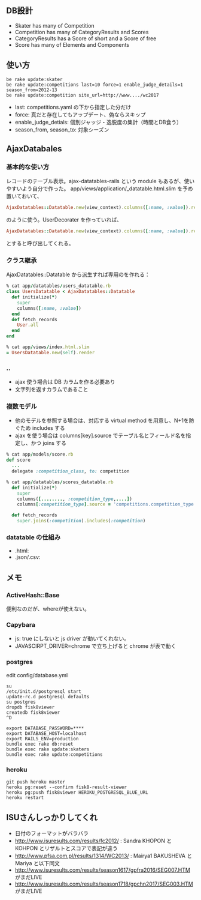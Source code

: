 ## DB設計
- Skater has many of Competition
- Competition has many of CategoryResults and Scores
- CategoryResults has a Score of short and a Score of free
- Score has many of Elements and Components

## 使い方

```
be rake update:skater
be rake update:competitions last=10 force=1 enable_judge_details=1 season_from=2012-13
be rake update:competition site_url=http://www..../wc2017
```

- last: competitions.yaml の下から指定した分だけ
- force: 真だと存在してもアップデート、偽ならスキップ
- enable_judge_detials: 個別ジャッジ・逸脱度の集計（時間とDB食う）
- season_from, season_to: 対象シーズン

## AjaxDatabales

### 基本的な使い方
レコードのテーブル表示。ajax-datatables-rails という module もあるが、使いやすいよう自分で作った。
app/views/application/_datatable.html.slim を予め置いておいて、　

```ruby
AjaxDatatables::Datatable.new(view_context).columns([:name, :value]).records(User.all).render
```

のように使う。UserDecorater を作っていれば、

```ruby
AjaxDatatables::Datatable.new(view_context).columns([:name, :value]).records(User.all).decorator.render
```
とすると呼び出してくれる。

### クラス継承
AjaxDatatables::Datatable から派生すれば専用のを作れる：

```ruby
% cat app/datatables/users_datatable.rb
class UsersDatatable < AjaxDatatables::Datatable
  def initialize(*)
	super
	columns([:name, :value])
  end
  def fetch_records
	User.all
  end
end

% cat app/views/index.html.slim
= UsersDatatable.new(self).render
```
### ..
- ajax 使う場合は DB カラムを作る必要あり
- 文字列を返すカラムであること

### 複数モデル

- 他のモデルを参照する場合は、対応する virtual method を用意し、N+1を防ぐため includes する
- ajax を使う場合は columns[key].source でテーブル名とフィールド名を指定し、かつ joins する

```ruby
% cat app/models/score.rb
def score
  ...
  delegate :competition_class, to: competition

% cat app/datatables/scores_datatable.rb
  def initialize(*)
    super
	columns([........, :competition_type,....])
	columns[:competition_type].source = 'competitions.competition_type'

  def fetch_records
    super.joins(:competition).includes(:competition)
```

### datatable の仕組み
- .html:
- .json/.csv:


## メモ
### ActiveHash::Base
便利なのだが、whereが使えない。

### Capybara
- js: true にしないと js driver が動いてくれない。
- JAVASCIRPT_DRIVER=chrome で立ち上げると chrome が表で動く

### postgres
edit config/database.yml

```
su
/etc/init.d/postgresql start
update-rc.d postgresql defaults
su postgres
dropdb fisk8viewer
createdb fisk8viewer
^D

export DATABASE_PASSWORD=****
export DATABASE_HOST=localhost
export RAILS_ENV=production
bundle exec rake db:reset
bundle exec rake update:skaters
bundle exec rake update:competitions

```
### heroku

```
git push heroku master
heroku pg:reset --confirm fisk8-result-viewer
heroku pg:push fisk8viewer HEROKU_POSTGRESQL_BLUE_URL
heroku restart
```

## ISUさんしっかりしてくれ

- 日付のフォーマットがバラバラ
- http://www.isuresults.com/results/fc2012/ : Sandra KHOPON と KOHPON とリザルトとスコアで表記が違う
- http://www.pfsa.com.pl/results/1314/WC2013/ : Mairya1 BAKUSHEVA と Mariya と以下同文
- http://www.isuresults.com/results/season1617/gpfra2016/SEG007.HTM がまだLIVE
- http://www.isuresults.com/results/season1718/gpchn2017/SEG003.HTM がまだLIVE
